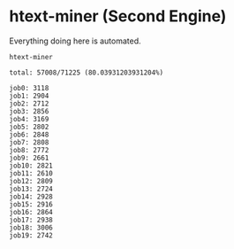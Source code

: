 # htext-miner (Second Engine)

Everything doing here is automated.

```
htext-miner

total: 57008/71225 (80.03931203931204%)

job0: 3118
job1: 2904
job2: 2712
job3: 2856
job4: 3169
job5: 2802
job6: 2848
job7: 2808
job8: 2772
job9: 2661
job10: 2821
job11: 2610
job12: 2809
job13: 2724
job14: 2928
job15: 2916
job16: 2864
job17: 2938
job18: 3006
job19: 2742
```